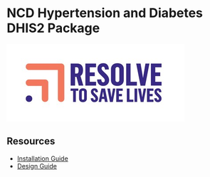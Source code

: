 # NCD Hypertension and Diabetes DHIS2 Package

![Resolve to Save Lives](Resolve_to_Save_Lives_Logo.jpg)  

## Resources

- [Installation Guide](docs/installation_guide.md)
- [Design Guide](docs/design_guide.md)


